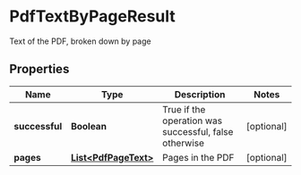 

# PdfTextByPageResult

Text of the PDF, broken down by page

## Properties

| Name | Type | Description | Notes |
|------------ | ------------- | ------------- | -------------|
|**successful** | **Boolean** | True if the operation was successful, false otherwise |  [optional] |
|**pages** | [**List&lt;PdfPageText&gt;**](PdfPageText.md) | Pages in the PDF |  [optional] |



